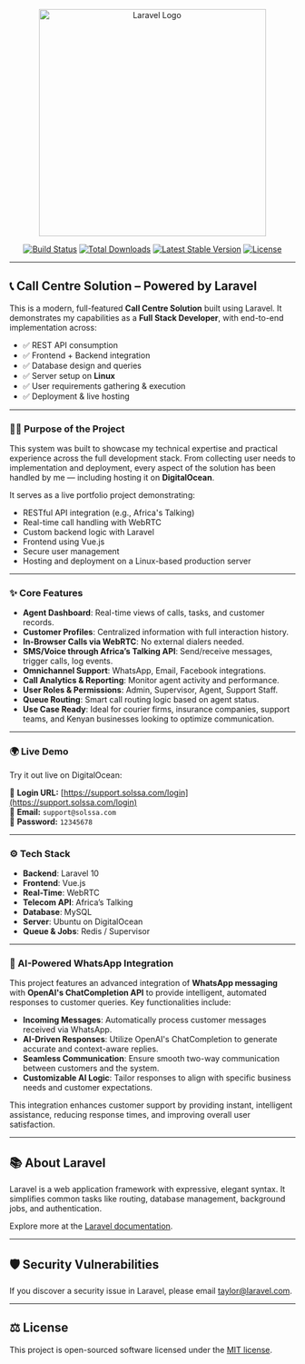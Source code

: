 <p align="center"><a href="https://laravel.com" target="_blank"><img src="https://raw.githubusercontent.com/laravel/art/master/logo-lockup/5%20SVG/2%20CMYK/1%20Full%20Color/laravel-logolockup-cmyk-red.svg" width="400" alt="Laravel Logo"></a></p>

<p align="center">
<a href="https://github.com/laravel/framework/actions"><img src="https://github.com/laravel/framework/workflows/tests/badge.svg" alt="Build Status"></a>
<a href="https://packagist.org/packages/laravel/framework"><img src="https://img.shields.io/packagist/dt/laravel/framework" alt="Total Downloads"></a>
<a href="https://packagist.org/packages/laravel/framework"><img src="https://img.shields.io/packagist/v/laravel/framework" alt="Latest Stable Version"></a>
<a href="https://packagist.org/packages/laravel/framework"><img src="https://img.shields.io/packagist/l/laravel/framework" alt="License"></a>
</p>

---

## 📞 Call Centre Solution – Powered by Laravel

This is a modern, full-featured **Call Centre Solution** built using Laravel. It demonstrates my capabilities as a **Full Stack Developer**, with end-to-end implementation across:

- ✅ REST API consumption
- ✅ Frontend + Backend integration
- ✅ Database design and queries
- ✅ Server setup on **Linux**
- ✅ User requirements gathering & execution
- ✅ Deployment & live hosting

---

### 🧑‍💻 Purpose of the Project

This system was built to showcase my technical expertise and practical experience across the full development stack. From collecting user needs to implementation and deployment, every aspect of the solution has been handled by me — including hosting it on **DigitalOcean**.

It serves as a live portfolio project demonstrating:

- RESTful API integration (e.g., Africa's Talking)
- Real-time call handling with WebRTC
- Custom backend logic with Laravel
- Frontend using Vue.js
- Secure user management
- Hosting and deployment on a Linux-based production server

---

### ✨ Core Features

- **Agent Dashboard**: Real-time views of calls, tasks, and customer records.
- **Customer Profiles**: Centralized information with full interaction history.
- **In-Browser Calls via WebRTC**: No external dialers needed.
- **SMS/Voice through Africa’s Talking API**: Send/receive messages, trigger calls, log events.
- **Omnichannel Support**: WhatsApp, Email, Facebook integrations.
- **Call Analytics & Reporting**: Monitor agent activity and performance.
- **User Roles & Permissions**: Admin, Supervisor, Agent, Support Staff.
- **Queue Routing**: Smart call routing logic based on agent status.
- **Use Case Ready**: Ideal for courier firms, insurance companies, support teams, and Kenyan businesses looking to optimize communication.

---

### 🌍 Live Demo

Try it out live on DigitalOcean:

🔗 **Login URL:** [https://support.solssa.com/login](https://support.solssa.com/login)  
📧 **Email:** `support@solssa.com`  
🔐 **Password:** `12345678`

---

### ⚙️ Tech Stack

- **Backend**: Laravel 10
- **Frontend**: Vue.js
- **Real-Time**: WebRTC
- **Telecom API**: Africa’s Talking
- **Database**: MySQL
- **Server**: Ubuntu on DigitalOcean
- **Queue & Jobs**: Redis / Supervisor
---

### 🤖 AI-Powered WhatsApp Integration

This project features an advanced integration of **WhatsApp messaging** with **OpenAI's ChatCompletion API** to provide intelligent, automated responses to customer queries. Key functionalities include:

- **Incoming Messages**: Automatically process customer messages received via WhatsApp.
- **AI-Driven Responses**: Utilize OpenAI's ChatCompletion to generate accurate and context-aware replies.
- **Seamless Communication**: Ensure smooth two-way communication between customers and the system.
- **Customizable AI Logic**: Tailor responses to align with specific business needs and customer expectations.

This integration enhances customer support by providing instant, intelligent assistance, reducing response times, and improving overall user satisfaction.


---

## 📚 About Laravel

Laravel is a web application framework with expressive, elegant syntax. It simplifies common tasks like routing, database management, background jobs, and authentication.

Explore more at the [Laravel documentation](https://laravel.com/docs).

---

## 🛡️ Security Vulnerabilities

If you discover a security issue in Laravel, please email [taylor@laravel.com](mailto:taylor@laravel.com).

---

## ⚖️ License

This project is open-sourced software licensed under the [MIT license](https://opensource.org/licenses/MIT).
